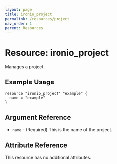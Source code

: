 ```yaml
---
layout: page
title: ironio_project
permalink: /resources/project
nav_order: 1
parent: Resources
---
```


# Resource: ironio_project

Manages a project.

## Example Usage

```
resource "ironio_project" "example" {
  name = "example"
}
```

## Argument Reference

* `name` - (Required) This is the name of the project.

## Attribute Reference

This resource has no additional attributes.
